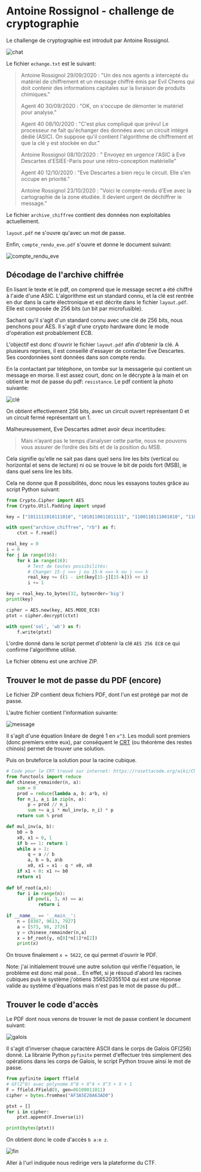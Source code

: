 # Antoine Rossignol - challenge de cryptographie

Le challenge de cryptographie est introduit par Antoine Rossignol. 

![chat](images/crypto_chat.png)

Le fichier `echange.txt` est le suivant:

> Antoine Rossignol 29/09/2020 : "Un des nos agents a intercepté du matériel de chiffrement et un message chiffré émis par Evil Chems qui doit contenir des informations capitales sur la livraison de produits chimiques."
>
> Agent 40 30/09/2020 : "OK, on s'occupe de démonter le matériel pour analyse."
>
> Agent 40 08/10/2020 : "C'est plus compliqué que prévu! Le processeur ne fait qu'échanger des données avec un circuit intégré dédié (ASIC). On suppose qu'il contient l'algorithme de chiffrement et que la clé y est stockée en dur."
>
> Antoine Rossignol 08/10/2020 : " Envoyez en urgence l'ASIC à Eve Descartes d'ESIEE-Paris pour une rétro-conception matérielle"
>
> Agent 40 12/10/2020 : "Eve Descartes a bien reçu le circuit. Elle s'en occupe en priorité."
>
> Antoine Rossignol 23/10/2020 : "Voici le compte-rendu d'Eve avec la cartographie de la zone étudiée. Il devient urgent de déchiffrer le message."

Le fichier `archive_chiffree` contient des données non exploitables actuellement.

`layout.pdf` ne s'ouvre qu'avec un mot de passe.

Enfin, `compte_rendu_eve.pdf` s'ouvre et donne le document suivant:

![compte_rendu_eve](images/crypto_compterendu.png)

## Décodage de l'archive chiffrée

En lisant le texte et le pdf, on comprend que le message secret a été chiffré à l'aide d'une ASIC. L'algorithme est un standard connu, et la clé est rentrée en dur dans la carte électronique et est décrite dans le fichier `layout.pdf`. Elle est composée de 256 bits (un bit par microfusible).

Sachant qu'il s'agit d'un standard connu avec une clé de 256 bits, nous penchons pour AES. Il s'agit d'une crypto hardware donc le mode d'opération est probablement ECB.

L'objectif est donc d'ouvrir le fichier `layout.pdf` afin d'obtenir la clé. A plusieurs reprises, il est conseillé d'essayer de contacter Eve Descartes. Ses coordonnées sont données dans son compte rendu.

En la contactant par téléphone, on tombe sur la messagerie qui contient un message en morse. Il est assez court, donc on le décrypte à la main et on obtient le mot de passe du pdf: `resistance`. Le pdf contient la photo suivante:

![clé](images/crypto_cle.png)

On obtient effectivement 256 bits, avec un circuit ouvert représentant 0 et un circuit fermé représentant un 1.

Malheureusement, Eve Descartes admet avoir deux incertitudes:

> Mais n’ayant pas le temps d’analyser cette partie, nous ne pouvons vous assurer de l’ordre des bits et de la position du MSB.


Cela signifie qu'elle ne sait pas dans quel sens lire les bits (vertical ou horizontal et sens de lecture) ni où se trouve le bit de poids fort (MSB), ie dans quel sens lire les bits.

Cela ne donne que 8 possibilités, donc nous les essayons toutes grâce au script Python suivant:

```python
from Crypto.Cipher import AES
from Crypto.Util.Padding import unpad

key = ["1011111010111010", "1010110011011111", "1100110111001010", "1100100111011111", "1011101010111100", "1011110111011111", "1101111111011111", "1101111111011111", "1101111111011111", "1101111111011111", "1101111111011111", "1101111111011111", "1101111111011111", "1101111111011111", "1101111111011111", "1101111111011111"]

with open("archive_chiffree", "rb") as f:
    ctxt = f.read()

real_key = 0
i = 0
for j in range(16):
    for k in range(16):
        # Test de toutes possibilités: 
        # Changer 15-j <=> j ou 15-k <=> k ou j <=> k
        real_key += ((1 - int(key[15-j][15-k])) << i)
        i += 1

key = real_key.to_bytes(32, byteorder='big')
print(key)

cipher = AES.new(key, AES.MODE_ECB)
ptxt = cipher.decrypt(ctxt)

with open('sol', 'wb') as f:
    f.write(ptxt)

```

L'ordre donné dans le script permet d'obtenir la clé `AES 256 ECB` ce qui confirme l'algorithme utilisé. 

Le fichier obtenu est une archive ZIP.

## Trouver le mot de passe du PDF (encore)

Le fichier ZIP contient deux fichiers PDF, dont l'un est protégé par mot de passe.

L'autre fichier contient l'information suivante:

![message](images/crypto_message.png)

Il s'agit d'une équation linéare de degré 1 en `x^3`. Les moduli sont premiers (donc premiers entre eux), par conséquent le [CRT](https://fr.wikipedia.org/wiki/Th%C3%A9or%C3%A8me_des_restes_chinois) (ou théorème des restes chinois) permet de trouver une solution.

Puis on bruteforce la solution pour la racine cubique.

```python
# Code pour le CRT trouvé sur internet: https://rosettacode.org/wiki/Chinese_remainder_theorem#Python_3.6
from functools import reduce
def chinese_remainder(n, a):
    sum = 0
    prod = reduce(lambda a, b: a*b, n)
    for n_i, a_i in zip(n, a):
        p = prod // n_i
        sum += a_i * mul_inv(p, n_i) * p
    return sum % prod

def mul_inv(a, b):
    b0 = b
    x0, x1 = 0, 1
    if b == 1: return 1
    while a > 1:
        q = a // b
        a, b = b, a%b
        x0, x1 = x1 - q * x0, x0
    if x1 < 0: x1 += b0
    return x1
 
def bf_root(a,n):
    for i in range(n):
        if pow(i, 3, n) == a:
            return i
 
if __name__ == '__main__':
    n = [8387, 9613, 7927]
    a = [573, 98, 2726]
    y = chinese_remainder(n,a)
    x = bf_root(y, n[0]*n[1]*n[2])
    print(x)
```

On trouve finalement `x = 5622`, ce qui permet d'ouvrir le PDF.

Note: j'ai initialement trouvé une autre solution qui vérifie l'équation, le problème est donc mal posé... 
En effet, si je résoud d'abord les racines cubiques puis le système j'obtiens 356520355104 qui est une réponse valide au système d'équations mais n'est pas le mot de passe du pdf...

## Trouver le code d'accès

Le PDF dont nous venons de trouver le mot de passe contient le document suivant:

![galois](images/crypto_galois.png)

Il s'agit d'inverser chaque caractère ASCII dans le corps de Galois GF(256) donné. La librairie Python `pyfinite` permet d'effectuer très simplement des opérations dans les corps de Galois, le script Python trouve ainsi le mot de passe.

```python
from pyfinite import ffield
# GF(2^8) avec polynome X^8 + X^4 + X^3 + X + 1
F = ffield.FField(8, gen=0b100011011)
cipher = bytes.fromhex("AF3A5E20A63AD0")

ptxt = []
for i in cipher:
    ptxt.append(F.Inverse(i))

print(bytes(ptxt))
```
On obtient donc le code d'accès `b a:e z`.


![fin](images/crypto_fin.png)

Aller à l'url indiquée nous redirige vers la plateforme du CTF.
